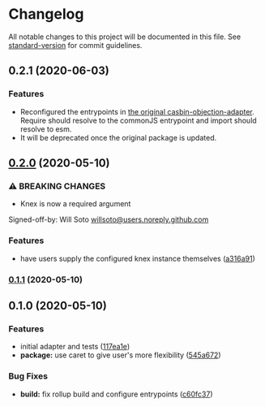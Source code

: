 # Changelog

All notable changes to this project will be documented in this file. See [standard-version](https://github.com/conventional-changelog/standard-version) for commit guidelines.

## 0.2.1 (2020-06-03)

### Features

* Reconfigured the entrypoints in [the original casbin-objection-adapter](https://github.com/willsoto/casbin-objection-adapter). Require should resolve to the commonJS entrypoint and import should resolve to esm.
* It will be deprecated once the original package is updated.


## [0.2.0](https://github.com/willsoto/casbin-objection-adapter/compare/v0.1.1...v0.2.0) (2020-05-10)


### ⚠ BREAKING CHANGES

* Knex is now a required argument

Signed-off-by: Will Soto <willsoto@users.noreply.github.com>

### Features

* have users supply the configured knex instance themselves ([a316a91](https://github.com/willsoto/casbin-objection-adapter/commit/a316a917551450032316e7147c1fcb9a3e720c68))

### [0.1.1](https://github.com/willsoto/casbin-objection-adapter/compare/v0.1.0...v0.1.1) (2020-05-10)

## 0.1.0 (2020-05-10)


### Features

* initial adapter and tests ([117ea1e](https://github.com/willsoto/casbin-objection-adapter/commit/117ea1e7152b195951be2c256124c3400db4ce36))
* **package:** use caret to give user's more flexibility ([545a672](https://github.com/willsoto/casbin-objection-adapter/commit/545a672c23345cf8525ee9fac2495bd483217702))


### Bug Fixes

* **build:** fix rollup build and configure entrypoints ([c60fc37](https://github.com/willsoto/casbin-objection-adapter/commit/c60fc378a177615187c113a397d1e5e36848115f))
